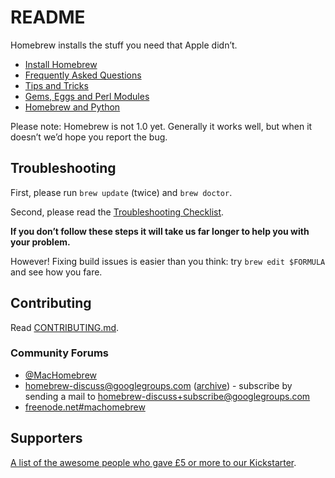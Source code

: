 # README
Homebrew installs the stuff you need that Apple didn’t.

- [Install Homebrew](Installation.md)
- [Frequently Asked Questions](FAQ.md)
- [Tips and Tricks](Tips-N'-Tricks.md)
- [Gems, Eggs and Perl Modules](Gems,-Eggs-and-Perl-Modules.md)
- [Homebrew and Python](Homebrew-and-Python.md)

Please note: Homebrew is not 1.0 yet. Generally it works well, but when
it doesn’t we’d hope you report the bug.
## Troubleshooting
First, please run `brew update` (twice) and `brew doctor`.

Second, please read the [Troubleshooting Checklist](Troubleshooting.md).

**If you don’t follow these steps it will take us far longer to help you with
your problem.**

However! Fixing build issues is easier than you think: try
`brew edit $FORMULA` and see how you fare.

## Contributing
Read [CONTRIBUTING.md](/.github/CONTRIBUTING.md).

### Community Forums
-  [@MacHomebrew](https://twitter.com/MacHomebrew)
-  [homebrew-discuss@googlegroups.com](mailto:homebrew-discuss@googlegroups.com) ([archive](https://groups.google.com/forum/#!forum/homebrew-discuss)) - subscribe by sending a mail to  [homebrew-discuss+subscribe@googlegroups.com](mailto:homebrew-discuss+subscribe@googlegroups.com)
-  [freenode.net\#machomebrew](irc://irc.freenode.net/#machomebrew)

## Supporters
[A list of the awesome people who gave £5 or more to our
Kickstarter](./Kickstarter-Supporters.md).
